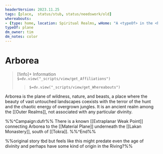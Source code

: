 ```yaml
---
headerVersion: 2023.11.25
tags: [place,  status/stub, status/needswork/old]
whereabouts: 
- {type: home, location: Spiritual Realms, wHome: "A <typeOf> in the <home:1>"}
typeOf: plane
dm_owner: tim
dm_notes: color
---
```

# Arborea
>[!info]+ Information  
> `$=dv.view("_scripts/view/get_Affiliations")`  
>> `$=dv.view("_scripts/view/get_Whereabouts")`

Arborea is the plane of wildness, nature, and beasts, a place where the beauty of vast untouched landscapes coexists with the terror of the hunt and the chaotic energy of overgrown jungles. It is an ancient realm among the [[Outer Realms]], not associated with any particular divinity.

%%^Campaign:dufr%%
There is a known [[Extraplanar Weak Point]] connecting Arborea to the [[Material Plane]] underneath the [[Lakan Monastery]], south of [[Tokra]].
%%^End%%

%%original story tbd but feels like this might predate even the age of divinity and perhaps have some kind of origin in the Riving?%%

